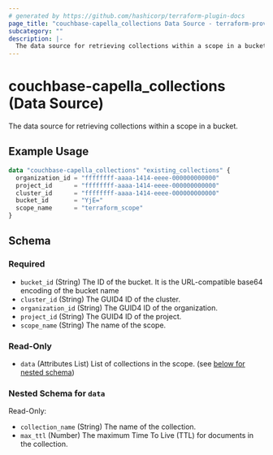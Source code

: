 ```yaml
---
# generated by https://github.com/hashicorp/terraform-plugin-docs
page_title: "couchbase-capella_collections Data Source - terraform-provider-couchbase-capella"
subcategory: ""
description: |-
  The data source for retrieving collections within a scope in a bucket.
---
```


# couchbase-capella_collections (Data Source)

The data source for retrieving collections within a scope in a bucket.

## Example Usage

```terraform
data "couchbase-capella_collections" "existing_collections" {
  organization_id = "ffffffff-aaaa-1414-eeee-000000000000"
  project_id      = "ffffffff-aaaa-1414-eeee-000000000000"
  cluster_id      = "ffffffff-aaaa-1414-eeee-000000000000"
  bucket_id       = "YjE="
  scope_name      = "terraform_scope"
}
```

<!-- schema generated by tfplugindocs -->
## Schema

### Required

- `bucket_id` (String) The ID of the bucket. It is the URL-compatible base64 encoding of the bucket name
- `cluster_id` (String) The GUID4 ID of the cluster.
- `organization_id` (String) The GUID4 ID of the organization.
- `project_id` (String) The GUID4 ID of the project.
- `scope_name` (String) The name of the scope.

### Read-Only

- `data` (Attributes List) List of collections in the scope. (see [below for nested schema](#nestedatt--data))

<a id="nestedatt--data"></a>
### Nested Schema for `data`

Read-Only:

- `collection_name` (String) The name of the collection.
- `max_ttl` (Number) The maximum Time To Live (TTL) for documents in the collection.
